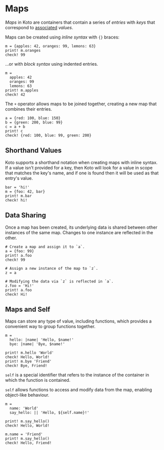 # Maps

_Maps_ in Koto are containers that contain a series of 
_entries_ with _keys_ that correspond to [associated][associated] _values_.

Maps can be created using _inline syntax_ with `{}` braces:

```koto
m = {apples: 42, oranges: 99, lemons: 63}
print! m.oranges
check! 99
```

...or with _block syntax_ using indented entries.

```koto
m = 
  apples: 42
  oranges: 99
  lemons: 63
print! m.apples
check! 42
```

The `+` operator allows maps to be joined together, creating a new map that
combines their entries. 

```koto
a = {red: 100, blue: 150}
b = {green: 200, blue: 99}
c = a + b
print! c
check! {red: 100, blue: 99, green: 200}
```

## Shorthand Values

Koto supports a shorthand notation when creating maps with inline syntax. 
If a value isn't provided for a key, then Koto will look for a value in scope
that matches the key's name, and if one is found then it will be used as that
entry's value.

```koto
bar = 'hi!'
m = {foo: 42, bar}
print! m.bar
check! hi!
```

## Data Sharing

Once a map has been created, its underlying data is shared between other
instances of the same map. Changes to one instance are reflected in the other.

```koto
# Create a map and assign it to `a`.
a = {foo: 99} 
print! a.foo
check! 99

# Assign a new instance of the map to `z`.
z = a

# Modifying the data via `z` is reflected in `a`.
z.foo = 'Hi!'
print! a.foo
check! Hi!
```

## Maps and Self

Maps can store any type of value, including functions, 
which provides a convenient way to group functions together.

```koto
m = 
  hello: |name| 'Hello, $name!'
  bye: |name| 'Bye, $name!'

print! m.hello 'World'
check! Hello, World!
print! m.bye 'Friend'
check! Bye, Friend!
```

`self` is a special identifier that refers to the instance of the container in
which the function is contained. 

`self` allows functions to access and modify data from the map, 
enabling object-like behaviour.

```koto
m = 
  name: 'World'
  say_hello: || 'Hello, ${self.name}!'

print! m.say_hello()
check! Hello, World!

m.name = 'Friend'
print! m.say_hello()
check! Hello, Friend!
```

[associated]: https://en.wikipedia.org/wiki/Associative_array
